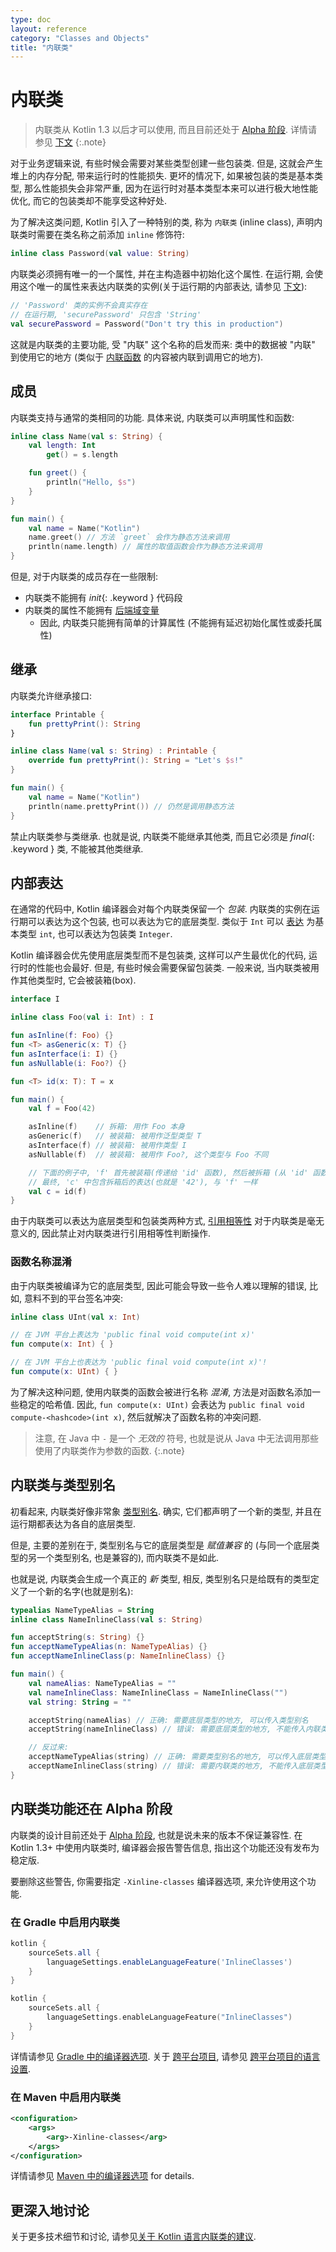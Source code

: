 ```yaml
---
type: doc
layout: reference
category: "Classes and Objects"
title: "内联类"
---
```


# 内联类

> 内联类从 Kotlin 1.3 以后才可以使用, 而且目前还处于 [Alpha 阶段](evolution/components-stability.html). 详情请参见 [下文](#alpha-status-of-inline-classes)
{:.note}

对于业务逻辑来说, 有些时候会需要对某些类型创建一些包装类. 但是, 这就会产生堆上的内存分配, 带来运行时的性能损失.
更坏的情况下, 如果被包装的类是基本类型, 那么性能损失会非常严重, 因为在运行时对基本类型本来可以进行极大地性能优化, 而它的包装类却不能享受这种好处.

为了解决这类问题, Kotlin 引入了一种特别的类, 称为 `内联类` (inline class), 声明内联类时需要在类名称之前添加 `inline` 修饰符:

<div class="sample" markdown="1" theme="idea" data-highlight-only>

```kotlin
inline class Password(val value: String)
```

</div>

内联类必须拥有唯一的一个属性, 并在主构造器中初始化这个属性.
在运行期, 会使用这个唯一的属性来表达内联类的实例(关于运行期的内部表达, 请参见 [下文](#representation)):

<div class="sample" markdown="1" theme="idea" data-highlight-only>

```kotlin
// 'Password' 类的实例不会真实存在
// 在运行期, 'securePassword' 只包含 'String'
val securePassword = Password("Don't try this in production")
```

</div>

这就是内联类的主要功能, 受 "内联" 这个名称的启发而来: 类中的数据被 "内联" 到使用它的地方 (类似于 [内联函数](inline-functions.html) 的内容被内联到调用它的地方).

## 成员

内联类支持与通常的类相同的功能. 具体来说, 内联类可以声明属性和函数:

<div class="sample" markdown="1" theme="idea" data-min-compiler-version="1.3">

```kotlin
inline class Name(val s: String) {
    val length: Int
        get() = s.length

    fun greet() {
        println("Hello, $s")
    }
}

fun main() {
    val name = Name("Kotlin")
    name.greet() // 方法 `greet` 会作为静态方法来调用
    println(name.length) // 属性的取值函数会作为静态方法来调用
}
```

</div>

但是, 对于内联类的成员存在一些限制:
* 内联类不能拥有 *init*{: .keyword } 代码段
* 内联类的属性不能拥有 [后端域变量](properties.html#backing-fields)
    * 因此, 内联类只能拥有简单的计算属性 (不能拥有延迟初始化属性或委托属性)


## 继承

内联类允许继承接口:

<div class="sample" markdown="1" theme="idea" data-min-compiler-version="1.3">

```kotlin
interface Printable {
    fun prettyPrint(): String
}

inline class Name(val s: String) : Printable {
    override fun prettyPrint(): String = "Let's $s!"
}    

fun main() {
    val name = Name("Kotlin")
    println(name.prettyPrint()) // 仍然是调用静态方法
}
```

</div>

禁止内联类参与类继承. 也就是说, 内联类不能继承其他类, 而且它必须是 *final*{: .keyword } 类, 不能被其他类继承.

## 内部表达

在通常的代码中, Kotlin 编译器会对每个内联类保留一个 *包装*. 内联类的实例在运行期可以表达为这个包装, 也可以表达为它的底层类型.
类似于 `Int` 可以 [表达](basic-types.html#representation) 为基本类型 `int`, 也可以表达为包装类 `Integer`.

Kotlin 编译器会优先使用底层类型而不是包装类, 这样可以产生最优化的代码, 运行时的性能也会最好.
但是, 有些时候会需要保留包装类. 一般来说, 当内联类被用作其他类型时, 它会被装箱(box).

<div class="sample" markdown="1" theme="idea" data-highlight-only>

```kotlin
interface I

inline class Foo(val i: Int) : I

fun asInline(f: Foo) {}
fun <T> asGeneric(x: T) {}
fun asInterface(i: I) {}
fun asNullable(i: Foo?) {}

fun <T> id(x: T): T = x

fun main() {
    val f = Foo(42)

    asInline(f)    // 拆箱: 用作 Foo 本身
    asGeneric(f)   // 被装箱: 被用作泛型类型 T
    asInterface(f) // 被装箱: 被用作类型 I
    asNullable(f)  // 被装箱: 被用作 Foo?, 这个类型与 Foo 不同

    // 下面的例子中, 'f' 首先被装箱(传递给 'id' 函数), 然后被拆箱 (从 'id' 函数返回)
    // 最终, 'c' 中包含拆箱后的表达(也就是 '42'), 与 'f' 一样
    val c = id(f)  
}
```

</div>

由于内联类可以表达为底层类型和包装类两种方式, [引用相等性](equality.html#referential-equality) 对于内联类是毫无意义的, 因此禁止对内联类进行引用相等性判断操作.

### 函数名称混淆

由于内联类被编译为它的底层类型, 因此可能会导致一些令人难以理解的错误, 比如, 意料不到的平台签名冲突:

<div class="sample" markdown="1" theme="idea" data-highlight-only>

```kotlin
inline class UInt(val x: Int)

// 在 JVM 平台上表达为 'public final void compute(int x)'
fun compute(x: Int) { }

// 在 JVM 平台上也表达为 'public final void compute(int x)'!
fun compute(x: UInt) { }
```

</div>

为了解决这种问题, 使用内联类的函数会被进行名称 *混淆*, 方法是对函数名添加一些稳定的哈希值. 因此, `fun compute(x: UInt)` 会表达为 `public final void compute-<hashcode>(int x)`, 然后就解决了函数名称的冲突问题.

> 注意, 在 Java 中 `-` 是一个 *无效的* 符号, 也就是说从 Java 中无法调用那些使用了内联类作为参数的函数.
{:.note}

## 内联类与类型别名

初看起来, 内联类好像非常象 [类型别名](type-aliases.html). 确实, 它们都声明了一个新的类型, 并且在运行期都表达为各自的底层类型.

但是, 主要的差别在于, 类型别名与它的底层类型是 *赋值兼容* 的 (与同一个底层类型的另一个类型别名, 也是兼容的), 而内联类不是如此.

也就是说, 内联类会生成一个真正的 _新_ 类型, 相反, 类型别名只是给既有的类型定义了一个新的名字(也就是别名):

<div class="sample" markdown="1" theme="idea" data-highlight-only>

```kotlin
typealias NameTypeAlias = String
inline class NameInlineClass(val s: String)

fun acceptString(s: String) {}
fun acceptNameTypeAlias(n: NameTypeAlias) {}
fun acceptNameInlineClass(p: NameInlineClass) {}

fun main() {
    val nameAlias: NameTypeAlias = ""
    val nameInlineClass: NameInlineClass = NameInlineClass("")
    val string: String = ""

    acceptString(nameAlias) // 正确: 需要底层类型的地方, 可以传入类型别名
    acceptString(nameInlineClass) // 错误: 需要底层类型的地方, 不能传入内联类

    // 反过来:
    acceptNameTypeAlias(string) // 正确: 需要类型别名的地方, 可以传入底层类型
    acceptNameInlineClass(string) // 错误: 需要内联类的地方, 不能传入底层类型
}
```

</div>


## 内联类功能还在 Alpha 阶段

内联类的设计目前还处于 [Alpha 阶段](evolution/components-stability.html), 也就是说未来的版本不保证兼容性.
在 Kotlin 1.3+ 中使用内联类时, 编译器会报告警告信息, 指出这个功能还没有发布为稳定版.

要删除这些警告, 你需要指定 `-Xinline-classes` 编译器选项, 来允许使用这个功能.

### 在 Gradle 中启用内联类

<div class="multi-language-sample" data-lang="groovy">
<div class="sample" markdown="1" theme="idea" mode="groovy" data-lang="groovy">

```groovy
kotlin {
    sourceSets.all {
        languageSettings.enableLanguageFeature('InlineClasses')
    }
}
```

</div>
</div>

<div class="multi-language-sample" data-lang="kotlin">
<div class="sample" markdown="1" theme="idea" mode="kotlin" data-lang="kotlin" data-highlight-only>

```kotlin
kotlin {
    sourceSets.all {
        languageSettings.enableLanguageFeature("InlineClasses")
    }
}
```

</div>
</div>

详情请参见 [Gradle 中的编译器选项](using-gradle.html#compiler-options).
关于 [跨平台项目](mpp-intro.html), 请参见 [跨平台项目的语言设置](mpp-dsl-reference.html#language-settings).

### 在 Maven 中启用内联类

<div class="sample" markdown="1" theme="idea" mode='xml'>

```xml
<configuration>
    <args>
        <arg>-Xinline-classes</arg>
    </args>
</configuration>
```

</div>

详情请参见 [Maven 中的编译器选项](using-maven.html#specifying-compiler-options) for details.

## 更深入地讨论

关于更多技术细节和讨论, 请参见[关于 Kotlin 语言内联类的建议](https://github.com/Kotlin/KEEP/blob/master/proposals/inline-classes.md).
